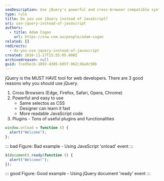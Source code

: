 ```yaml
---
seoDescription: Use jQuery's powerful and cross-browser compatible syntax to simplify your JavaScript coding and enhance user experience.
type: rule
title: Do you use jQuery instead of JavaScript?
uri: use-jquery-instead-of-javascript
authors:
  - title: Adam Cogan
    url: https://ssw.com.au/people/adam-cogan
related: []
redirects:
  - do-you-use-jquery-instead-of-javascript
created: 2016-11-17T15:55:05.000Z
archivedreason: null
guid: 7ced5ecb-1893-4305-b85f-962c36a9c50b
---
```


jQuery is the MUST HAVE tool for web developers. There are 3 good reasons why you should use jQuery.

1. Cross Browsers (Edge, Firefox, Safari, Opera, Chrome)
2. Powerful and easy to use
   - Same selectos as CSS
   - Designer can learn it fast
   - More readable JavaScript code
3. Plugins - Tons of useful plugins and functionalities

<!--endintro-->

```js
window.onload = function () {
  alert("Welcome");
};
```

::: bad
Figure: Bad example - Using JavaScript 'onload' event
:::

```js
$(document).ready(function () {
  alert("Welcome!");
});
```

::: good
Figure: Good example - Using jQuery document 'ready' event
:::
